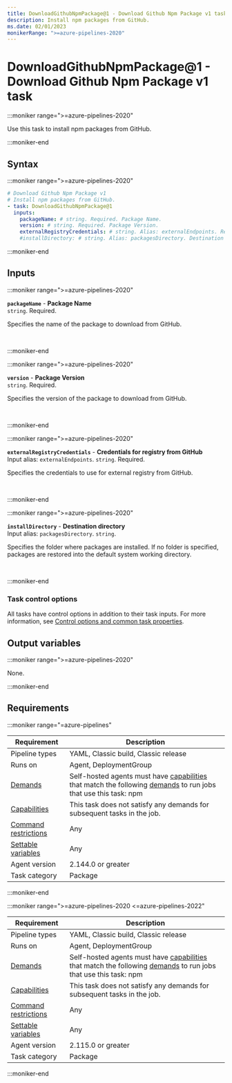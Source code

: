 ```yaml
---
title: DownloadGithubNpmPackage@1 - Download Github Npm Package v1 task
description: Install npm packages from GitHub.
ms.date: 02/01/2023
monikerRange: ">=azure-pipelines-2020"
---
```


# DownloadGithubNpmPackage@1 - Download Github Npm Package v1 task

<!-- :::description::: -->
:::moniker range=">=azure-pipelines-2020"

<!-- :::editable-content name="description"::: -->
Use this task to install npm packages from GitHub.
<!-- :::editable-content-end::: -->

:::moniker-end
<!-- :::description-end::: -->

<!-- :::syntax::: -->
## Syntax

:::moniker range=">=azure-pipelines-2020"

```yaml
# Download Github Npm Package v1
# Install npm packages from GitHub.
- task: DownloadGithubNpmPackage@1
  inputs:
    packageName: # string. Required. Package Name. 
    version: # string. Required. Package Version. 
    externalRegistryCredentials: # string. Alias: externalEndpoints. Required. Credentials for registry from GitHub. 
    #installDirectory: # string. Alias: packagesDirectory. Destination directory.
```

:::moniker-end
<!-- :::syntax-end::: -->

<!-- :::inputs::: -->
## Inputs

<!-- :::item name="packageName"::: -->
:::moniker range=">=azure-pipelines-2020"

**`packageName`** - **Package Name**<br>
`string`. Required.<br>
<!-- :::editable-content name="helpMarkDown"::: -->
Specifies the name of the package to download from GitHub.
<!-- :::editable-content-end::: -->
<br>

:::moniker-end
<!-- :::item-end::: -->
<!-- :::item name="version"::: -->
:::moniker range=">=azure-pipelines-2020"

**`version`** - **Package Version**<br>
`string`. Required.<br>
<!-- :::editable-content name="helpMarkDown"::: -->
Specifies the version of the package to download from GitHub.
<!-- :::editable-content-end::: -->
<br>

:::moniker-end
<!-- :::item-end::: -->
<!-- :::item name="externalRegistryCredentials"::: -->
:::moniker range=">=azure-pipelines-2020"

**`externalRegistryCredentials`** - **Credentials for registry from GitHub**<br>
Input alias: `externalEndpoints`. `string`. Required.<br>
<!-- :::editable-content name="helpMarkDown"::: -->
Specifies the credentials to use for external registry from GitHub.
<!-- :::editable-content-end::: -->
<br>

:::moniker-end
<!-- :::item-end::: -->
<!-- :::item name="installDirectory"::: -->
:::moniker range=">=azure-pipelines-2020"

**`installDirectory`** - **Destination directory**<br>
Input alias: `packagesDirectory`. `string`.<br>
<!-- :::editable-content name="helpMarkDown"::: -->
Specifies the folder where packages are installed. If no folder is specified, packages are restored into the default system working directory.
<!-- :::editable-content-end::: -->
<br>

:::moniker-end
<!-- :::item-end::: -->

### Task control options

All tasks have control options in addition to their task inputs. For more information, see [Control options and common task properties](/azure/devops/pipelines/yaml-schema/steps-task#common-task-properties).
<!-- :::inputs-end::: -->

<!-- :::outputVariables::: -->
## Output variables

:::moniker range=">=azure-pipelines-2020"

None.

:::moniker-end
<!-- :::outputVariables-end::: -->

<!-- :::remarks::: -->
<!-- :::editable-content name="remarks"::: -->
<!-- :::editable-content-end::: -->
<!-- :::remarks-end::: -->

<!-- :::examples::: -->
<!-- :::editable-content name="examples"::: -->
<!-- :::editable-content-end::: -->
<!-- :::examples-end::: -->

<!-- :::properties::: -->
## Requirements

:::moniker range="=azure-pipelines"

| Requirement | Description |
|-------------|-------------|
| Pipeline types | YAML, Classic build, Classic release |
| Runs on | Agent, DeploymentGroup |
| [Demands](/azure/devops/pipelines/process/demands) | Self-hosted agents must have [capabilities](/azure/devops/pipelines/agents/agents#capabilities) that match the following [demands](/azure/devops/pipelines/process/demands) to run jobs that use this task: npm |
| [Capabilities](/azure/devops/pipelines/agents/agents#capabilities) | This task does not satisfy any demands for subsequent tasks in the job. |
| [Command restrictions](/azure/devops/pipelines/security/templates#agent-logging-command-restrictions) | Any |
| [Settable variables](/azure/devops/pipelines/security/templates#agent-logging-command-restrictions) | Any |
| Agent version |  2.144.0 or greater |
| Task category | Package |

:::moniker-end

:::moniker range=">=azure-pipelines-2020 <=azure-pipelines-2022"

| Requirement | Description |
|-------------|-------------|
| Pipeline types | YAML, Classic build, Classic release |
| Runs on | Agent, DeploymentGroup |
| [Demands](/azure/devops/pipelines/process/demands) | Self-hosted agents must have [capabilities](/azure/devops/pipelines/agents/agents#capabilities) that match the following [demands](/azure/devops/pipelines/process/demands) to run jobs that use this task: npm |
| [Capabilities](/azure/devops/pipelines/agents/agents#capabilities) | This task does not satisfy any demands for subsequent tasks in the job. |
| [Command restrictions](/azure/devops/pipelines/security/templates#agent-logging-command-restrictions) | Any |
| [Settable variables](/azure/devops/pipelines/security/templates#agent-logging-command-restrictions) | Any |
| Agent version |  2.115.0 or greater |
| Task category | Package |

:::moniker-end
<!-- :::properties-end::: -->

<!-- :::see-also::: -->
<!-- :::editable-content name="seeAlso"::: -->
<!-- :::editable-content-end::: -->
<!-- :::see-also-end::: -->